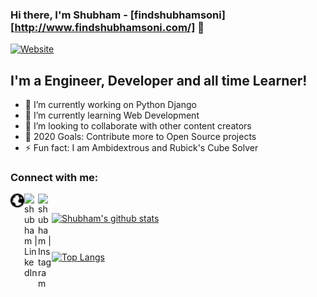 ### Hi there, I'm Shubham - [findshubhamsoni][http://www.findshubhamsoni.com/] 👋

[![Website](https://img.shields.io/website?label=findshubhamsoni.com&style=for-the-badge&url=https%3A%2F%2Ffindshubhamsoni.com)](http://www.findshubhamsoni.com/)

## I'm a Engineer, Developer and all time Learner!

- 🔭 I’m currently working on Python Django
- 🌱 I’m currently learning Web Development
- 👯 I’m looking to collaborate with other content creators
- 🥅 2020 Goals: Contribute more to Open Source projects
- ⚡ Fun fact: I am Ambidextrous and Rubick's Cube Solver


### Connect with me:

[<img align="left" alt="findshubhamsoni.com" width="22px" src="https://raw.githubusercontent.com/iconic/open-iconic/master/svg/globe.svg" />][website]
[<img align="left" alt="shubham | LinkedIn" width="22px" src="https://cdn.jsdelivr.net/npm/simple-icons@v3/icons/linkedin.svg" />][linkedin]
[<img align="left" alt="shubham | Instagram" width="22px" src="https://cdn.jsdelivr.net/npm/simple-icons@v3/icons/instagram.svg" />][instagram]

<br/>

[![Shubham's github stats](https://github-readme-stats.vercel.app/api?username=slk007)](https://github.com/slk007/github-readme-stats)

<br/>

[![Top Langs](https://github-readme-stats.vercel.app/api/top-langs/?username=slk007)](https://github.com/slk007/github-readme-stats)

<br/>

[website]: (http://www.findshubhamsoni.com/)
[linkedin]: (https://linkedin.com/in/shubham-soni)
[instagram]: (https://www.instagram.com/shubham_s.o.n.i/)

